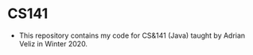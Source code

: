 # CS141
- This repository contains my code for CS&amp;141 (Java) taught by Adrian Veliz in Winter 2020.
